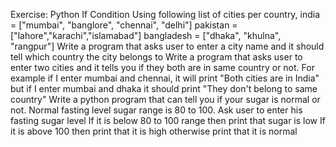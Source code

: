 Exercise: Python If Condition
Using following list of cities per country,
india = ["mumbai", "banglore", "chennai", "delhi"]
pakistan = ["lahore","karachi","islamabad"]
bangladesh = ["dhaka", "khulna", "rangpur"]
Write a program that asks user to enter a city name and it should tell which country the city belongs to
Write a program that asks user to enter two cities and it tells you if they both are in same country or not. For example if I enter mumbai and chennai, it will print "Both cities are in India" but if I enter mumbai and dhaka it should print "They don't belong to same country"
Write a python program that can tell you if your sugar is normal or not. Normal fasting level sugar range is 80 to 100.
Ask user to enter his fasting sugar level
If it is below 80 to 100 range then print that sugar is low
If it is above 100 then print that it is high otherwise print that it is normal
